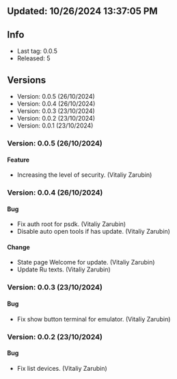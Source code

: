 ## Updated: 10/26/2024 13:37:05 PM

## Info

- Last tag: 0.0.5
- Released: 5

## Versions
- Version: 0.0.5 (26/10/2024)
- Version: 0.0.4 (26/10/2024)
- Version: 0.0.3 (23/10/2024)
- Version: 0.0.2 (23/10/2024)
- Version: 0.0.1 (23/10/2024)

### Version: 0.0.5 (26/10/2024)

#### Feature

- Increasing the level of security. (Vitaliy Zarubin)

### Version: 0.0.4 (26/10/2024)

#### Bug

- Fix auth root for psdk. (Vitaliy Zarubin)
- Disable auto open tools if has update. (Vitaliy Zarubin)

#### Change

- State page Welcome for update. (Vitaliy Zarubin)
- Update Ru texts. (Vitaliy Zarubin)

### Version: 0.0.3 (23/10/2024)

#### Bug

- Fix show button terminal for emulator. (Vitaliy Zarubin)

### Version: 0.0.2 (23/10/2024)

#### Bug

- Fix list devices. (Vitaliy Zarubin)
